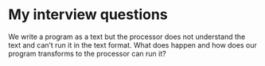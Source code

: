 # My interview questions

We write a program as a text but the processor does not understand the text and can’t run it in the text format. What does happen and how does our program transforms to the processor can run it?